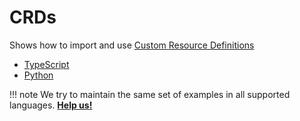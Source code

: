 # CRDs

Shows how to import and use [Custom Resource Definitions](https://kubernetes.io/docs/concepts/extend-kubernetes/api-extension/custom-resources/)

- [TypeScript](https://github.com/awslabs/CDK8s/tree/master/examples/typescript/crd)
- [Python](https://github.com/awslabs/CDK8s/tree/master/examples/python/crd)

!!! note
    We try to maintain the same set of examples in all supported languages.
    **[Help us!](../project/CONTRIBUTING.md)**
